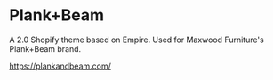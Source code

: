 # Plank+Beam

A 2.0 Shopify theme based on Empire. Used for Maxwood Furniture's Plank+Beam brand.

https://plankandbeam.com/
